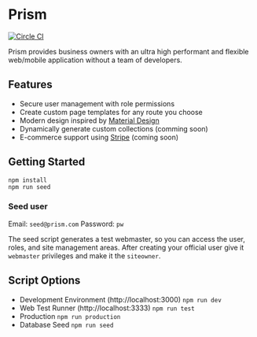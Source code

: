 # Prism
[![Circle CI](https://circleci.com/gh/ksespinola/prism/tree/develop.svg?style=svg&circle-token=71d24ca9a009fb6f020a171db03119cd94ada988)](https://circleci.com/gh/ksespinola/prism/tree/master)

Prism provides business owners with an ultra high performant and flexible web/mobile application without a team of developers.

## Features
- Secure user management with role permissions
- Create custom page templates for any route you choose
- Modern design inspired by [Material Design](https://www.google.com/design/spec/material-design/introduction.html)
- Dynamically generate custom collections (comming soon)
- E-commerce support using [Stripe](https://stripe.com/) (coming soon)

## Getting Started
```
npm install
npm run seed
```
### Seed user
Email: `seed@prism.com`
Password: `pw`

The seed script generates a test webmaster, so you can access the user, roles, and site management areas. After creating your official user give it `webmaster` privileges and make it the `siteowner`.

## Script Options
- Development Environment (http://localhost:3000) `npm run dev`
- Web Test Runner (http://localhost:3333) `npm run test`
- Production `npm run production`
- Database Seed `npm run seed`
